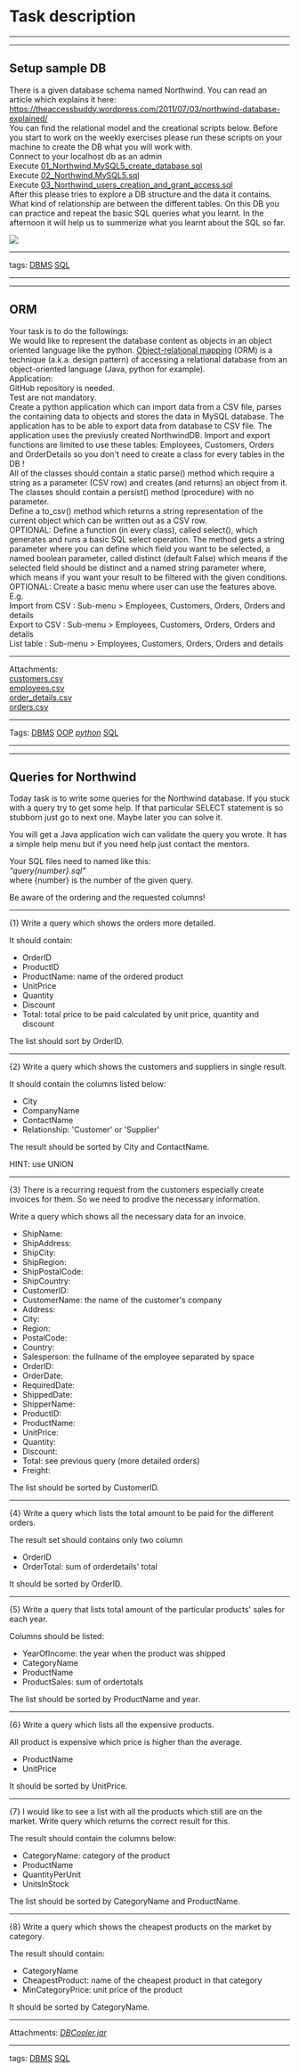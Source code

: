 # Task description

---------------

---------------

## Setup sample DB

There is a given database schema named Northwind. You can read an article which explains it here:  
https://theaccessbuddy.wordpress.com/2011/07/03/northwind-database-explained/  
You can find the relational model and the creational scripts below. Before you start to work on the weekly exercises please run these scripts on your machine to create the DB what you will work with.  
Connect to your localhost db as an admin  
Execute [01_Northwind.MySQL5_create_database.sql](description/01_Northwind.MySQL5_create_database.sql)  
Execute [02_Northwind.MySQL5.sql](description/02_Northwind.MySQL5.sql)  
Execute [03_Northwind_users_creation_and_grant_access.sql](description/03_Northwind_users_creation_and_grant_access.sql)  
After this please tries to explore a DB structure and the data it contains. What kind of relationship are between the different tables. On this DB you can practice and repeat the basic SQL queries what you learnt. In the afternoon it will help us to summerize what you learnt about the SQL so far.

![](description/remote_northwind.png)

-----------

tags:
[DBMS](https://en.wikipedia.org/wiki/Database)
[SQL](https://en.wikipedia.org/wiki/SQL)

------------------

------------------

## ORM

Your task is to do the followings:  
We would like to represent the database content as objects in an object oriented language like the python. [Object-relational mapping](https://en.wikipedia.org/wiki/Object-relational_mapping) (ORM) is a technique (a.k.a. design pattern) of accessing a relational database from an object-oriented language (Java, python for example).  
Application:  
GitHub repository is needed.  
Test are not mandatory.  
Create a python application which can import data from a CSV file, parses the containing data to objects and stores the data in MySQL database. The application has to be able to export data from database to CSV file. The application uses the previusly created NorthwindDB. Import and export functions are limited to use these tables: Employees, Customers, Orders and OrderDetails so you don't need to create a class for every tables in the DB !  
All of the classes should contain a static parse() method which require a string as a parameter (CSV row) and creates (and returns) an object from it.  
The classes should contain a persist() method (procedure) with no parameter.  
Define a to_csv() method which returns a string representation of the current object which can be written out as a CSV row.  
OPTIONAL: Define a function (in every class), called select(), which generates and runs a basic SQL select operation. The method gets a string parameter where you can define which field you want to be selected, a named boolean parameter, called distinct (default False) which means if the selected field should be distinct and a named string parameter where, which means if you want your result to be filtered with the given conditions.  
OPTIONAL: Create a basic menu where user can use the features above.  
E.g.  
Import from CSV : Sub-menu > Employees, Customers, Orders, Orders and details  
Export to CSV : Sub-menu > Employees, Customers, Orders, Orders and details  
List table : Sub-menu > Employees, Customers, Orders, Orders and details  

--------

Attachments:  
[customers.csv](description/customers.csv)  
[employees.csv](description/employees.csv)  
[order_details.csv](description/order_details.csv)  
[orders.csv](description/orders.csv)  

--------

Tags:
[DBMS](https://en.wikipedia.org/wiki/Database)
[OOP](https://en.wikipedia.org/wiki/Object-oriented_programming)
[*python*](https://en.wikipedia.org/wiki/Python_(programming_language))
[SQL](https://en.wikipedia.org/wiki/SQL)

----------

----------

## Queries for Northwind

Today task is to write some queries for the Northwind database.
If you stuck with a query try to get some help.
If that particular SELECT statement is so stubborn just go to next one.
Maybe later you can solve it.

You will get a Java application wich can validate the query you wrote.
It has a simple help menu but if you need help just contact the mentors.

Your SQL files need to named like this:  
    *"query{number}.sql"*  
where {number} is the number of the given query.

Be aware of the ordering and the requested columns!

-------

{1} Write a query which shows the orders more detailed.

It should contain:
* OrderID
* ProductID
* ProductName: name of the ordered product
* UnitPrice
* Quantity
* Discount
* Total: total price to be paid calculated by unit price, quantity and discount

The list should sort by OrderID.

-------

{2} Write a query which shows the customers and suppliers in single result.

It should contain the columns listed below:
* City
* CompanyName
* ContactName
* Relationship: 'Customer' or 'Supplier'

The result should be sorted by City and ContactName.

HINT: use UNION

-----

{3} There is a recurring request from the customers especially create invoices for them.
So we need to prodive the necessary information.

Write a query which shows all the necessary data for an invoice.
* ShipName:
* ShipAddress:
* ShipCity:
* ShipRegion: 
* ShipPostalCode:
* ShipCountry:
* CustomerID:
* CustomerName: the name of the customer's company
* Address:
* City:
* Region:
* PostalCode:
* Country:
* Salesperson: the fullname of the employee separated by space
* OrderID:
* OrderDate:
* RequiredDate:
* ShippedDate: 
* ShipperName:
* ProductID:
* ProductName: 
* UnitPrice:
* Quantity:
* Discount: 
* Total: see previous query (more detailed orders)
* Freight:

The list should be sorted by CustomerID.

-----

{4} Write a query which lists the total amount to be paid for the different orders.

The result set should contains only two column
* OrderID
* OrderTotal: sum of orderdetails' total

It should be sorted by OrderID.

-----

{5} Write a query that lists total amount of the particular products' sales for each year.

Columns should be listed:
* YearOfIncome: the year when the product was shipped
* CategoryName
* ProductName
* ProductSales: sum of ordertotals

The list should be sorted by ProductName and year.

-----

{6} Write a query which lists all the expensive products.

All product is expensive which price is higher than the average.

* ProductName
* UnitPrice

It should be sorted by UnitPrice.

-----

{7} I would like to see a list with all the products which still are on the market.
Write query which returns the correct result for this.

The result should contain the columns below:
* CategoryName: category of the product
* ProductName
* QuantityPerUnit
* UnitsInStock

The list should be sorted by CategoryName and ProductName.

-----

{8} Write a query which shows the cheapest products on the market by category.

The result should contain:
* CategoryName
* CheapestProduct: name of the cheapest product in that category
* MinCategoryPrice: unit price of the product

It should be sorted by CategoryName.

-----

Attachments:
[*DBCooler.jar*](description/DBCooler.jar)

-----

tags:
[DBMS](https://en.wikipedia.org/wiki/Database)
[SQL](https://en.wikipedia.org/wiki/SQL)
